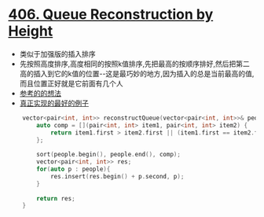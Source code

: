 # [406. Queue Reconstruction by Height](https://leetcode.com/problems/queue-reconstruction-by-height/description/)
* 类似于加强版的插入排序
* 先按照高度排序,高度相同的按照k值排序,先把最高的按顺序排好,然后把第二高的插入到它的k值的位置--这是最巧妙的地方,因为插入的总是当前最高的值,而且位置正好就是它前面有几个人
* [参考的的想法](https://discuss.leetcode.com/topic/60394/easy-concept-with-python-c-java-solution)
*  [真正实现的最好的例子](https://discuss.leetcode.com/topic/60470/6-lines-concise-c)

```c++
    vector<pair<int, int>> reconstructQueue(vector<pair<int, int>>& people) {
        auto comp = [](pair<int, int> item1, pair<int, int> item2) {
            return item1.first > item2.first || (item1.first == item2.first && item1.second < item2.second);
        };
        
        sort(people.begin(), people.end(), comp);
        vector<pair<int, int>> res;
        for(auto p : people){
            res.insert(res.begin() + p.second, p);
        }
        
        return res;
    }
```
